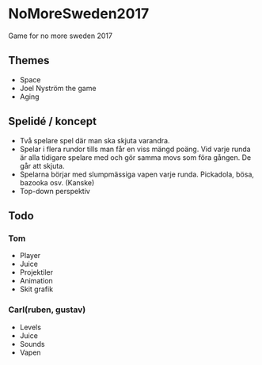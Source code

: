 # NoMoreSweden2017
Game for no more sweden 2017

## Themes
- Space
- Joel Nyström the game
- Aging

## Spelidé / koncept

- Två spelare spel där man ska skjuta varandra. 
- Spelar i flera rundor tills man får en viss mängd poäng. Vid varje runda är alla tidigare spelare med och gör samma movs som föra gången. De går att skjuta.
- Spelarna börjar med slumpmässiga vapen varje runda. Pickadola, bösa, bazooka osv. (Kanske)
- Top-down perspektiv

## Todo

### Tom
- Player
- Juice
- Projektiler
- Animation
- Skit grafik

### Carl(ruben, gustav)
- Levels
- Juice
- Sounds
- Vapen
